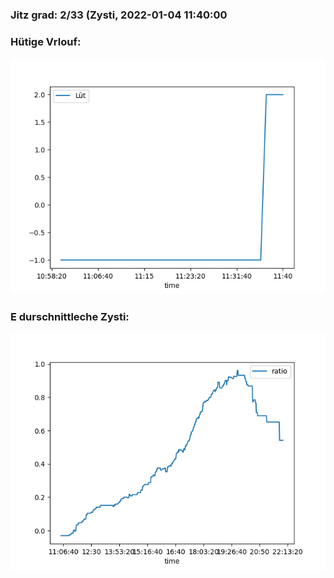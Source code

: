 ### Jitz grad: 2/33 (Zysti, 2022-01-04 11:40:00

### Hütige Vrlouf:
![Graph](Today.png)

### E durschnittleche Zysti:
![Graph](Zysti.png)